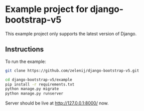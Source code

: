 # Example project for django-bootstrap-v5

This example project only supports the latest version of Django.

## Instructions

To run the example:

```bash
git clone https://github.com/zelenij/django-bootstrap-v5.git

cd django-bootstrap-v5/example
pip install -r requirements.txt
python manage.py migrate
python manage.py runserver
```

Server should be live at http://127.0.0.1:8000/ now.
